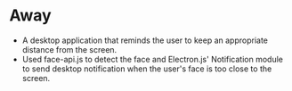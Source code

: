 # Away
- A desktop application that reminds the user to keep an appropriate distance from the screen.
- Used face-api.js to detect the face and Electron.js' Notification module to send desktop notification when the user's face is too close to the screen.
